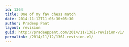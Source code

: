 ```yaml
---
id: 1364
title: One of my fav chess match
date: 2014-11-12T11:03:30+05:30
author: Pradeep Pant
layout: revision
guid: http://pradeeppant.com/2014/11/1361-revision-v1/
permalink: /2014/11/12/1361-revision-v1/
---
```

&nbsp;